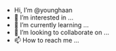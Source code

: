 -  Hi, I’m @younghaan
- 👀 I’m interested in ...
- 🌱 I’m currently learning ...
- 💞️ I’m looking to collaborate on ...
- 📫 How to reach me ...

<!---
younghaan/younghaan is a ✨ special ✨ repository because its `README.md` (this file) appears on your GitHub profile.
You can click the Preview link to take a look at your changes.
--->
